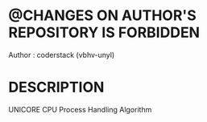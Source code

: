 # @CHANGES ON AUTHOR'S REPOSITORY IS FORBIDDEN
Author : coderstack (vbhv-unyl)

# DESCRIPTION
UNICORE CPU Process Handling Algorithm
